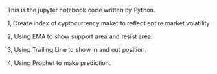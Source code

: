 This is the jupyter notebook code written by Python.

1, Create index of cyptocurrency maket to reflect entire market volatility

2, Using EMA to show support area and resist area.

3, Using Trailing Line to show in and out position.

4, Using Prophet to make prediction.
